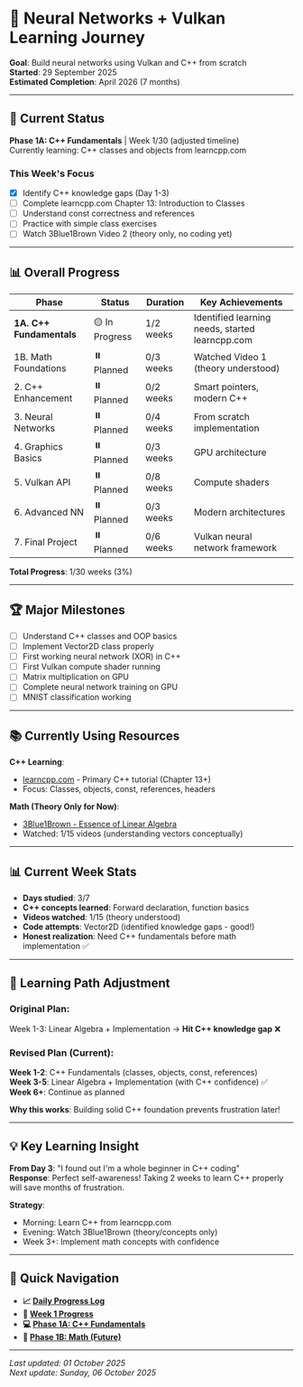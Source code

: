 # 🚀 Neural Networks + Vulkan Learning Journey

**Goal**: Build neural networks using Vulkan and C++ from scratch  
**Started**: 29 September 2025  
**Estimated Completion**: April 2026 (7 months)

---

## 🎯 Current Status
**Phase 1A: C++ Fundamentals** | Week 1/30 (adjusted timeline)  
Currently learning: C++ classes and objects from learncpp.com

### This Week's Focus
- [x] Identify C++ knowledge gaps (Day 1-3)
- [ ] Complete learncpp.com Chapter 13: Introduction to Classes
- [ ] Understand const correctness and references
- [ ] Practice with simple class exercises
- [ ] Watch 3Blue1Brown Video 2 (theory only, no coding yet)

---

## 📊 Overall Progress

| Phase | Status | Duration | Key Achievements |
|-------|--------|----------|------------------|
| **1A. C++ Fundamentals** | 🟡 In Progress | 1/2 weeks | Identified learning needs, started learncpp.com |
| 1B. Math Foundations | ⏸️ Planned | 0/3 weeks | Watched Video 1 (theory understood) |
| 2. C++ Enhancement | ⏸️ Planned | 0/2 weeks | Smart pointers, modern C++ |
| 3. Neural Networks | ⏸️ Planned | 0/4 weeks | From scratch implementation |
| 4. Graphics Basics | ⏸️ Planned | 0/3 weeks | GPU architecture |
| 5. Vulkan API | ⏸️ Planned | 0/8 weeks | Compute shaders |
| 6. Advanced NN | ⏸️ Planned | 0/3 weeks | Modern architectures |
| 7. Final Project | ⏸️ Planned | 0/6 weeks | Vulkan neural network framework |

**Total Progress**: 1/30 weeks (3%)

---

## 🏆 Major Milestones

- [ ] Understand C++ classes and OOP basics
- [ ] Implement Vector2D class properly
- [ ] First working neural network (XOR) in C++
- [ ] First Vulkan compute shader running
- [ ] Matrix multiplication on GPU
- [ ] Complete neural network training on GPU
- [ ] MNIST classification working

---

## 📚 Currently Using Resources

**C++ Learning**:
- [learncpp.com](https://www.learncpp.com/) - Primary C++ tutorial (Chapter 13+)
- Focus: Classes, objects, const, references, headers

**Math (Theory Only for Now)**:
- [3Blue1Brown - Essence of Linear Algebra](https://youtube.com/playlist?list=PLZHQObOWTQDPD3MizzM2xVFitgF8hE_ab)
- Watched: 1/15 videos (understanding vectors conceptually)

---

## 📊 Current Week Stats
- **Days studied**: 3/7
- **C++ concepts learned**: Forward declaration, function basics
- **Videos watched**: 1/15 (theory understood)
- **Code attempts**: Vector2D (identified knowledge gaps - good!)
- **Honest realization**: Need C++ fundamentals before math implementation ✅

---

## 🔄 Learning Path Adjustment

### Original Plan:
Week 1-3: Linear Algebra + Implementation → **Hit C++ knowledge gap** ❌

### Revised Plan (Current):
**Week 1-2**: C++ Fundamentals (classes, objects, const, references)  
**Week 3-5**: Linear Algebra + Implementation (with C++ confidence) ✅  
**Week 6+**: Continue as planned

**Why this works**: Building solid C++ foundation prevents frustration later!

---

## 💡 Key Learning Insight

**From Day 3**: "I found out I'm a whole beginner in C++ coding"  
**Response**: Perfect self-awareness! Taking 2 weeks to learn C++ properly will save months of frustration.

**Strategy**: 
- Morning: Learn C++ from learncpp.com
- Evening: Watch 3Blue1Brown (theory/concepts only)
- Week 3+: Implement math concepts with confidence

---

## 🔗 Quick Navigation
- **📈 [Daily Progress Log](./progress/daily-log.md)**
- **📖 [Week 1 Progress](./progress/week-01.md)**
- **💻 [Phase 1A: C++ Fundamentals](./phase-01a-cpp-fundamentals/)**
- **🧮 [Phase 1B: Math (Future)](./phase-01-math/)**

---

*Last updated: 01 October 2025*  
*Next update: Sunday, 06 October 2025*